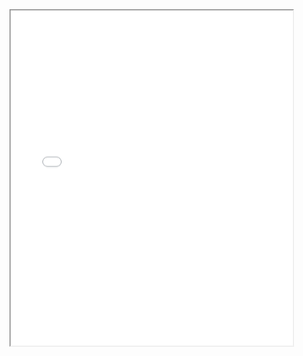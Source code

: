 <iframe src="[https://github.com/your-username/your-repo/blob/main/file.pdf](https://github.com/Mato098/visualization-project/blob/main/Document.pdf)" width="100%" height="600px">
</iframe>
